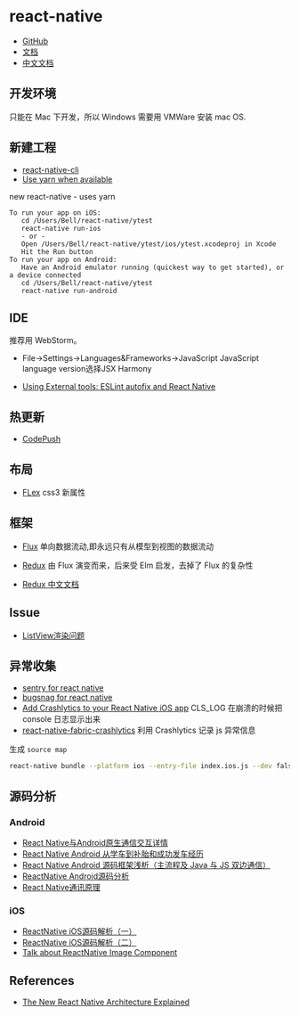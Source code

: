# react-native

* [GitHub](https://github.com/facebook/react-native)
* [文档](http://facebook.github.io/react-native/docs/getting-started.html)
* [中文文档](http://reactnative.cn/)

## 开发环境

只能在 Mac 下开发，所以 Windows 需要用 VMWare 安装 mac OS.

## 新建工程

* [react-native-cli](https://github.com/facebook/react-native/tree/master/react-native-cli)
* [Use yarn when available](https://github.com/facebook/react-native/pull/10626)

new react-native - uses yarn

```shell
To run your app on iOS:
   cd /Users/Bell/react-native/ytest
   react-native run-ios
   - or -
   Open /Users/Bell/react-native/ytest/ios/ytest.xcodeproj in Xcode
   Hit the Run button
To run your app on Android:
   Have an Android emulator running (quickest way to get started), or a device connected
   cd /Users/Bell/react-native/ytest
   react-native run-android
```

## IDE

推荐用 WebStorm。

* File->Settings->Languages&Frameworks->JavaScript
JavaScript language version选择JSX Harmony

* [Using External tools: ESLint autofix and React Native](https://blog.jetbrains.com/webstorm/2016/08/using-external-tools/)

## 热更新

* [CodePush](https://microsoft.github.io/code-push/)

## 布局

* [FLex](http://www.ruanyifeng.com/blog/2015/07/flex-grammar.html) css3 新属性

## 框架

* [Flux](https://facebook.github.io/flux/) 单向数据流动,即永远只有从模型到视图的数据流动
* [Redux](https://github.com/reactjs/redux) 由 Flux 演变而来，后来受 Elm 启发，去掉了 Flux 的复杂性

* [Redux 中文文档](http://cn.redux.js.org/)

## Issue

* [ListView渲染问题](https://github.com/facebook/react-native/issues/499)

## 异常收集

* [sentry for react native](https://docs.sentry.io/clients/react-native/)
* [bugsnag for react native](https://blog.bugsnag.com/bugsnag-react-native/)
* [Add Crashlytics to your React Native iOS app](https://medium.com/delivery-com-engineering/add-crashlytics-to-your-react-native-ios-app-69a983a9062a) CLS_LOG 在崩溃的时候把 console 日志显示出来
* [react-native-fabric-crashlytics](https://github.com/mikelambert/react-native-fabric-crashlytics) 利用 Crashlytics 记录 js 异常信息

生成 `source map`

```sh
react-native bundle --platform ios --entry-file index.ios.js --dev false --bundle-output ./ios/main.jsbundle --assets-dest ./ios --sourcemap-output ./ios/sourcemap.js
```

## 源码分析

### Android

* [React Native与Android原生通信交互详情 ](http://www.lcode.org/react-native-android/)
* [React Native Android 从学车到补胎和成功发车经历 ](http://blog.csdn.net/yanbober/article/details/53071792)
* [React Native Android 源码框架浅析（主流程及 Java 与 JS 双边通信） ](http://blog.csdn.net/yanbober/article/details/53157456)
* [ReactNative Android源码分析](http://www.jianshu.com/p/02be425d7b13)
* [React Native通讯原理](http://www.jianshu.com/p/17d6f6c57a5c)

### iOS

* [ReactNative iOS源码解析（一） ](http://awhisper.github.io/2016/06/24/ReactNative%E6%B5%81%E7%A8%8B%E6%BA%90%E7%A0%81%E5%88%86%E6%9E%90/)
* [ReactNative iOS源码解析（二） ](http://awhisper.github.io/2016/07/02/ReactNative%E6%BA%90%E7%A0%81%E5%88%86%E6%9E%902/)
* [Talk about ReactNative Image Component ](http://awhisper.github.io/2016/07/17/Talk-about-ReactNative-Image-Component/)

## References

* [The New React Native Architecture Explained](https://formidable.com/blog/2019/react-codegen-part-1/)
